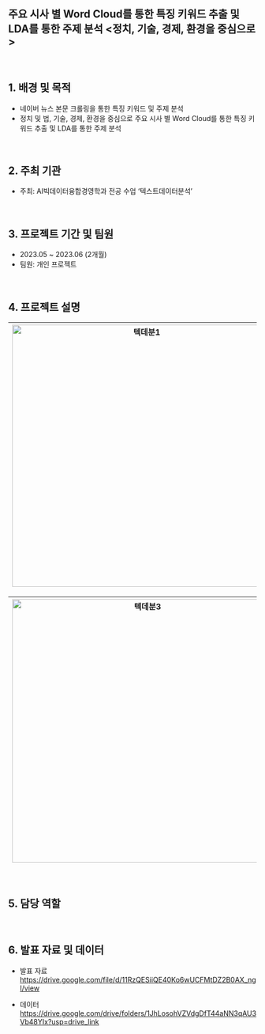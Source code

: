 ## 주요 시사 별 Word Cloud를 통한 특징 키워드 추출 및 LDA를 통한 주제 분석 <정치, 기술, 경제, 환경을 중심으로>

<br/>

## 1. 배경 및 목적

- 네이버 뉴스 본문 크롤링을 통한 특징 키워드 및 주제 분석
- 정치 및 법, 기술, 경제, 환경을 중심으로 주요 시사 별 Word Cloud를 통한 특징 키워드 추출 및 LDA를 통한 주제 분석

<br/>

## 2. 주최 기관

- 주최: AI빅데이터융합경영학과 전공 수업  ‘텍스트데이터분석’

<br/>

## 3. 프로젝트 기간 및 팀원

- 2023.05 ~ 2023.06 (2개월)
- 팀원: 개인 프로젝트

<br/>

## 4. 프로젝트 설명 
<img width="530" alt="텍데분1" src="https://github.com/Ji-eun-Kim/Text-Data-Analytics/assets/124686375/8ecd0c22-ff86-476c-84d1-6b114c25c668"> | <img width="530" alt="텍데분2" src="https://github.com/Ji-eun-Kim/Text-Data-Analytics/assets/124686375/1e79b8af-1965-480c-843e-226631ba4f54"> 
---|---|

<img width="533" alt="텍데분3" src="https://github.com/Ji-eun-Kim/Text-Data-Analytics/assets/124686375/fa577161-e59f-4d56-b2f0-226cfe4b503b"> | <img width="533" alt="텍데분4" src="https://github.com/Ji-eun-Kim/Text-Data-Analytics/assets/124686375/a1c33180-9ff0-4ab5-8bb5-f23ddc32e228"> 
---|---|

<br/>

## 5. 담당 역할


<br/>

## 6. 발표 자료 및 데이터

- 발표 자료  
https://drive.google.com/file/d/11RzQESiiQE40Ko6wUCFMtDZ2B0AX_ngI/view

- 데이터  
https://drive.google.com/drive/folders/1JhLosohVZVdgDfT44aNN3qAU3Vb48YIx?usp=drive_link

